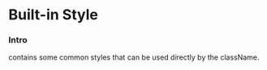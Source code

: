 # Built-in Style

### Intro

contains some common styles that can be used directly by the className.


